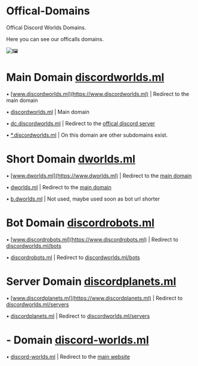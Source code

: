 # Offical-Domains
Offical Discord Worlds Domains. <p>
Here you can see our officalls domains. <p>

![🖼](https://discordworlds.ml/img/logo.png)

# Main Domain [discordworlds.ml](https://discordworlds.ml)
• [www.discordworlds.ml](https://www.discordworlds.ml) | Redirect to the main domain <p>
• [discordworlds.ml](https://discordworlds.ml) | Main domain <p>
• [dc.discordworlds.ml](https://dc.discordworlds.ml) | Redirect to the [offical discord server](https://dc.discordworlds.ml) <p>
• [*.discordworlds.ml](https://dev.discordworlds.ml) | On this domain are other subdomains exist.
  
# Short Domain [dworlds.ml](https://dworlds.ml)
• [www.dworlds.ml](https://www.dworlds.ml) | Redirect to the [main domain](https://discordworlds.ml) <p>
• [dworlds.ml](https://dworlds.ml) | Redirect to the [main domain](https://discordworlds.ml) <p>
• [b.dworlds.ml](https://b.dworlds.ml) | Not used, maybe used soon as bot url shorter <p>
  
# Bot Domain [discordrobots.ml](https://discordrobots.ml)
• [www.discordrobots.ml](https://www.discordrobots.ml) | Redirect to [discordworlds.ml/bots](https://discordworlds.ml/bots) <p>
• [discordrobots.ml](https://discordrobots.ml) | Redirect to [discordworlds.ml/bots](https://discordworlds.ml/bots) <p>
  
# Server Domain [discordplanets.ml](https://discordplanets.ml)
• [www.discordplanets.ml](https://www.discordplanets.ml) | Redirect to [discordworlds.ml/servers](https://discordworlds.ml/servers) <p>
• [discordplanets.ml](https://discordplanets.ml) | Redirect to [discordworlds.ml/servers](https://discordworlds.ml/servers)
  
# - Domain [discord-worlds.ml](https://discord-worlds.ml)
• [discord-worlds.ml](https://discord-worlds.ml) | Redirect to the [main website](https://discordworlds.ml)
